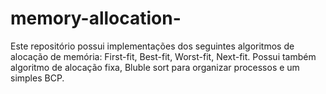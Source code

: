 # memory-allocation-
Este repositório possui implementações dos seguintes algoritmos de alocação de memória: First-fit, Best-fit, Worst-fit, Next-fit.
Possui também algoritmo de alocação fixa, Bluble sort para organizar processos e um simples BCP.
